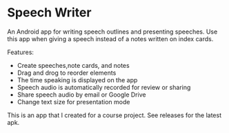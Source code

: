 Speech Writer
=======================

An Android app for writing speech outlines and presenting speeches. Use this app when giving a speech instead of a notes written on index cards.

Features:

- Create speeches,note cards, and notes
- Drag and drog to reorder elements
- The time speaking is displayed on the app
- Speech audio is automatically recorded for review or sharing
- Share speech audio by email or Google Drive
- Change text size for presentation mode

This is an app that I created for a course project. See releases for the latest apk.